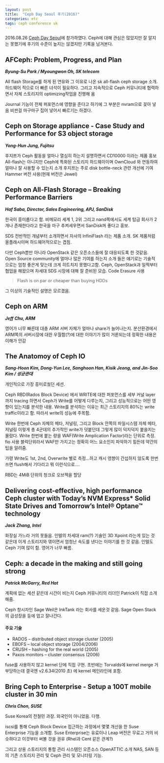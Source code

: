 ```yaml
---
layout: post
title:  "Ceph Day Seoul 후기(2016)"
categories: etc
tags: ceph conference sk
---
```

2016.08.26 [Ceph Day Seoul](http://ceph.com/cephdays/ceph-day-apac-roadshow-seoul/)에 참가하였다. Ceph에 대해 관심은 많았지만 잘 알지는 못했기에 후기의 수준이 높지는 않겠지만 기록을 남겨본다.

## AFCeph: Problem, Progress, and Plan
__*Byung-Su Park / Myoungwon Oh, SK telecom*__

All flash Storage를 하게 된 연유와 그 이유로 나온 sk all-flash ceph storage 소개.
하드웨어 적으로 더 빠른 녀석이 필요하다. 그리고 지속적으로 Ceph 커뮤니티에 협력하면서 자체 스토리지의 optimizing작업을 진행해 옴

Journal 기능이 전체 퍼포먼스에 영향을 준다고 하기에 그 부분은 nvram으로 꽂아 넣음
비싼걸 마구마구 집어 넣어서 빠르기는 하겠다.


## Ceph on Storage appliance - Case Study and Performance for S3 object storage
__*Yong-Hun Jung, Fujitsu*__

후지쯔가 Ceph 활동을 얼마나 열심히 하는지 설명하면서 CD10000 이라는 제품 홍보
All-flash는 아니지만 Ceph에 특화된 스토리지 하드웨이이며 OwnCloud 와 연동하여 얼마나 잘 사용할 수 있는지 소개
후지쯔는 주로 disk bottle-neck 관련 개선에 기여
Hammer 버전 사용(현재 버전은 Jewel)

## Ceph on All-Flash Storage – Breaking Performance Barriers
__*Haf Saba, Director, Sales Engineering, APJ, SanDisk*__

한국이 흥미롭다고 함. 비메모리 세계 1, 2위 그리고 nand쪽에서도 세계 탑급 회사가 2개나 존재한다라고 한국을 마구 추켜세우면서 SanDisk꺼 좋다고 홍보.

SDS 전반적인 개념부터 소개하면서 자사의 InfiniFlash 라는 제품 소개. SK 제품처럼 올플래시이며 하드웨어적으로는 겹침.

다만 Ceph뿐만 아니라 OpenStack 같은 오픈소스들에 잘 대응되도록 한 것같음. Open Source community에 얼마나 많은 기여를 하는지 소개
들은 얘기로는 기술적으로는 엄청 좋은게 맞는데 크게 히트치지 못했다고함.
Ceph, OpenStack과 일찍부터 협업을 해왔으며 차세대 SDS 시장에 대해 잘 준비된 모습.
Code Erasure 사용

> Flash is on par or cheaper than buying HDDs

그 이상의 기술적인 설명은 모르겠음.

## Ceph on ARM
__*Jeff Chu, ARM*__

영어가 너무 빠른데 대충 ARM 서버 자체가 얼마나 share가 늘어나는지. 분산환경에서 ARM쪽의 서버시장에 대한 우월함(?)에 대한 이야기가 많이 거론되는데 정확한 내용은 이해가 안감

## The Anatomoy of Ceph IO
__*Sang-Hoon Kim, Dong-Yun Lee, Sanghoon Han, Kisik Jeong, and Jin-Soo Kim / 성균관대*__

개인적으로 가장 흥미로웠던 세션.

Ceph RBD(Rados Block Device) 에서 WRITE에 대한 퍼포먼스를 세부 커널 layer 까지 tracing 하면서  Ceph가 Write를 어떻게 다루는지, 그리고 성능적으로는 어떤 영향이 있는지를 분석한 내용.
Write를 분석하는 이유는 최근 스토리지의 80%는 write traffic이라고 함. 따라서 write의 성능에 주목함.

Write 한번에 Ceph 자체의 메타, 저널링, 그리고 Block 안쪽의 파일시스템 자체 메타, 저널링 이렇게 총 4군데의 추가적인 write가 덧붙던데 그렇게 많이 덕지덕지 붙을지는 몰랐다.
Write 한번에 붙는 량을 WAF(Write Amplication Factor)라는 단위로 측정. fio 사용
블럭단위라서 WAF만 가지고는 정확히 어느 요소인지 파악하기 힘든데 약간의 팁을 알려줌.

가령 Write도 1st, 2nd, Overwrite 별로 측정...하고 캐시 영향이 간섭하지 않도록 한번 쓰면 flush해서 기다리고 뭐 이런식으로....

RBD는 4MiB 단위의 청크로 오브젝을 할당

## Delivering cost-effective, high performance Ceph cluster with Today’s NVM Express* Solid State Drives and Tomorrow’s Intel® Optane™ technology
__*Jack Zhang, Intel*__

화장실 가느라 거의 못들음. 인텔의 차세대 ram(?) 기술인 3D Xpoint 라는게 있는 것 같은데 이게 스토리지와 엮이면서 엄청난 속도를 낸다는 이야기를 한 것 같음.
인텔도 Ceph 기여 많이 함.
영어가 너무 빠름.

## Ceph: a decade in the making and still going strong
__*Patrick McGarry, Red Hat*__

계획에 없는 세션 같은데 시간이 비는지 Ceph 커뮤니티의 리더인 Patrick이 직접 소개 해줌.

Ceph 창시자인 Sage Weil은 InkTank 라는 회사를 세운것 같음. Sage
Open Stack의 급성장을 등에 업고 잘나간다.

#### 주요 기술

* RADOS – distributed object storage cluster (2005)
* EBOFS – local object storage (2004/2006)
* CRUSH – hashing for the real world (2005)
* Paxos monitors – cluster consensus (2006)

fuse를 사용하지 않고 kernel 단에 직접 구현.
초반에는 Torvalds에 kernel merge 거부당하는데 결국엔 v2.6.34(2010 초) 에 kernel 메인라인에 포함.

## Bring Ceph to Enterprise - Setup a 100T mobile cluster in 30 min
__*Chris Chon, SUSE*__

Suse Korea의 전철민 과장. 외국인이 아니었음. 다행.

iscsi를 통해 Ceph Block Device 접근하는 과정에서 몇몇 개선을 한 Suse Enterprise 기능을 소개함. Suse Enterprise는 유료이나 Leap 버전은 무료고 거의 비슷하다고 이것부터 써볼 것을 권유 (Rhel과 Cent 같은 관계?)

그리고 상용 스토리지의 통합 관리 시스템인 오픈소스 OpenATTIC 소개
NAS, SAN 등의 기존 스토리지 관리 및 Ceph 관리 및 모니터링 기능.
